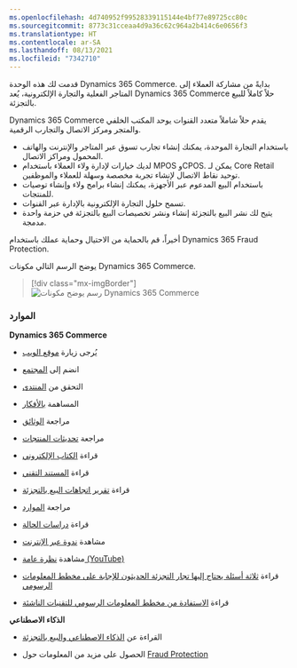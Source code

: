 ```yaml
---
ms.openlocfilehash: 4d740952f99528339115144e4bf77e89725cc80c
ms.sourcegitcommit: 8773c31cceaa4d9a36c62c964a2b414c6e0656f3
ms.translationtype: HT
ms.contentlocale: ar-SA
ms.lasthandoff: 08/13/2021
ms.locfileid: "7342710"
---
```

قدمت لك هذه الوحدة Dynamics 365 Commerce. بدايةً من مشاركة العملاء إلى المتاجر الفعلية والتجارة الإلكترونية، يُعد Dynamics 365 Commerce حلاً كاملاً للبيع بالتجزئة.

Dynamics 365 Commerce يقدم حلاً شاملاً متعدد القنوات يوحد المكتب الخلفي والمتجر ومركز الاتصال والتجارب الرقمية.

- باستخدام التجارة الموحدة، يمكنك إنشاء تجارب تسوق عبر المتاجر والإنترنت والهاتف المحمول ومراكز الاتصال.
- لديك خيارات لإدارة ولاء العملاء باستخدام MPOS وCPOS. يمكن لـ Core Retail توحيد نقاط الاتصال لإنشاء تجربة مخصصة وسهلة للعملاء والموظفين.
- باستخدام البيع المدعوم عبر الأجهزة، يمكنك إنشاء برامج ولاء وإنشاء توصيات للمنتجات.
- تسمح حلول التجارة الإلكترونية بالإدارة عبر القنوات.
- يتيح لك نشر البيع بالتجزئة إنشاء ونشر تخصيصات البيع بالتجزئة في حزمة واحدة مدمجة.

أخيراً، قم بالحماية من الاحتيال وحماية عملك باستخدام Dynamics 365 Fraud Protection.

يوضح الرسم التالي مكونات Dynamics 365 Commerce.

> [!div class="mx-imgBorder"]
> ![رسم يوضح مكونات Dynamics 365 Commerce](../media/m14-dynamics-365-commerce.png)

### <a name="resources"></a>الموارد

**Dynamics 365 Commerce**

- يُرجى زيارة [موقع الويب](https://dynamics.microsoft.com/commerce/overview/?azure-portal=true)

- انضم إلى [المجتمع](https://community.dynamics.com/365/commerce/?azure-portal=true)

- التحقق من [المنتدى](https://community.dynamics.com/365/commerce/f/dynamics-365-commerce-forum/?azure-portal=true)

- المساهمة [بالأفكار](https://experience.dynamics.com/ideas/categories/?azure-portal=true&forum=e5fbed1c-dfdb-e911-a814-000d3a4f1244&forumName=Dynamics365Commerce)

- مراجعة [الوثائق](/dynamics365/?azure-portal=true)

- مراجعة [تحديثات المنتجات](https://dynamics.microsoft.com/business-applications/product-updates/?azure-portal=true)

- قراءة [الكتاب الإلكتروني](https://info.microsoft.com/ww-landing-Digital-Transformation-in-Retail-eBook.html/?azure-portal=true)

- قراءة [المستند التقني](https://info.microsoft.com/ww-landing-Why-Choose-Dynamics-365-for-Retail-WhitePaper.html/?azure-portal=true)

- قراءة [تقرير اتجاهات البيع بالتجزئة](https://go.microsoft.com/fwlink//?azure-portal=true&LinkId=2103618&clcid=0x409/)

- مراجعة [الموارد](https://dynamics.microsoft.com/retail/resources/?azure-portal=true)

- قراءة [دراسات الحالة](https://go.microsoft.com/fwlink/?azure-portal=true&LinkId=2103715&clcid=0x409/)

- مشاهدة [ندوة عبر الإنترنت](https://go.microsoft.com/fwlink/?azure-portal=true&LinkId=2103713&clcid=0x409)

- مشاهدة [نظرة عامة (YouTube)](https://www.youtube.com/embed/VFgUKmMmj_w/?azure-portal=true&autoplay=1&amp;enablejsapi=1&amp;rel=0/)

- قراءة [ثلاثة أسئلة يحتاج إليها تجار التجزئة الحديثون للإجابة على مخطط المعلومات الرسومي](https://go.microsoft.com/fwlink/?azure-portal=true&LinkId=864529&clcid=0x409/)

- قراءة [الاستفادة من مخطط المعلومات الرسومي للتقنيات الناشئة](https://go.microsoft.com/fwlink/?azure-portal=true&LinkId=864530&clcid=0x409/)

**الذكاء الاصطناعي**

- القراءة عن [الذكاء الاصطناعي والبيع بالتجزئة](https://blogs.microsoft.com/blog/2019/09/23/announcing-new-microsoft-dynamics-365-ai-driven-insights-applications-and-our-vision-for-the-future-of-retail/?azure-portal=true)

- الحصول على مزيد من المعلومات حول [Fraud Protection](/dynamics365/fraud-protection/overview/?azure-portal=true)

